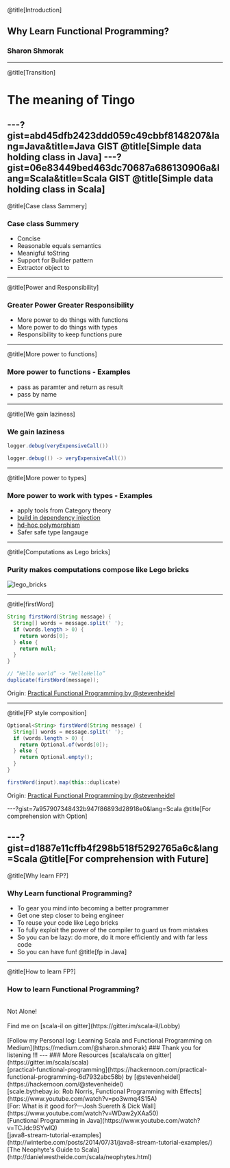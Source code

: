 @title[Introduction]
## Why Learn Functional Programming?

### Sharon Shmorak
---
@title[Transition]
# The meaning of Tingo
---?gist=abd45dfb2423ddd059c49cbbf8148207&lang=Java&title=Java GIST
@title[Simple data holding class in Java]
---?gist=06e83449bed463dc70687a686130906a&lang=Scala&title=Scala GIST
@title[Simple data holding class in Scala]
---
@title[Case class Sammery]
### Case class Summery
* Concise
* Reasonable equals semantics 
* Meanigful toString
* Support for Builder pattern
* Extractor object to 
---
@title[Power and Responsibility]
### Greater Power Greater Responsibility
* More power to do things with functions
* More power to do things with types 
* Responsibility to keep functions pure
---
@title[More power to functions]
### More power to functions - Examples
* pass as paramter and return as result
* pass by name 
---
@title[We gain laziness]
### We gain laziness
```java
logger.debug(veryExpensiveCall())
```
```java
logger.debug(() -> veryExpensiveCall())
```
---
@title[More power to types]
### More power to work with types - Examples
* apply tools from Category theory
* [build in dependency injection](https://www.youtube.com/watch?v=ZasXwtTRkio)
* [hd-hoc polymorphism](https://www.youtube.com/watch?v=1e9tcymPl7w)
* Safer safe type langauge
---
@title[Computations as Lego bricks]
### Purity makes computations compose like Lego bricks
![lego_bricks](https://upload.wikimedia.org/wikipedia/commons/0/0f/2_duplo_lego_bricks.jpg)

---
@title[firstWord]
```java
String firstWord(String message) {
  String[] words = message.split(' ');
  if (words.length > 0) {
    return words[0];
  } else {
    return null;
  }
}
```
```java
// “Hello world” -> “HelloHello”
duplicate(firstWord(message));
```
Origin: [Practical Functional Programming by @stevenheidel](https://hackernoon.com/practical-functional-programming-6d7932abc58b)

---
@title[FP style composition]
```java
Optional<String> firstWord(String message) {
  String[] words = message.split(' ');
  if (words.length > 0) {
    return Optional.of(words[0]);
  } else {
    return Optional.empty();
  }
}
```
```java
firstWord(input).map(this::duplicate)
```

Origin: [Practical Functional Programming by @stevenheidel](https://hackernoon.com/practical-functional-programming-6d7932abc58b)

---?gist=7a957907348432b947f86893d28918e0&lang=Scala
@title[For comprehension with Option]

---?gist=d1887e11cffb4f298b518f5292765a6c&lang=Scala
@title[For comprehension with Future]
---
@title[Why learn FP?]
### Why Learn functional Programming?
* To gear you mind into becoming a better programmer
* Get one step closer to being engineer
* To reuse your code like Lego bricks
* To fully exploit the power of the compiler to guard us from mistakes
* So you can be lazy: do more, do it more efficiently and with far less code 
* So you can have fun!
@title[fp in Java]
---
@title[How to learn FP?]
### How to learn Functional Programming?
<br>
Not Alone! 
<br>
<br>
Find me on [scala-il on gitter](https://gitter.im/scala-il/Lobby)
<br>
<br>
[Follow my Personal log: Learning Scala and Functional Programming on Medium](https://medium.com/@sharon.shmorak)
### Thank you for listening !!!
---
### More Resources 
[scala/scala on gitter](https://gitter.im/scala/scala)
<br>
[practical-functional-programming](https://hackernoon.com/practical-functional-programming-6d7932abc58b) by [@stevenheidel](https://hackernoon.com/@stevenheidel)
<br>
[scale.bythebay.io: Rob Norris, Functional Programming with Effects](https://www.youtube.com/watch?v=po3wmq4S15A)
<br>
[For: What is it good for?—Josh Suereth & Dick Wall](https://www.youtube.com/watch?v=WDaw2yXAa50)
<br>
[Functional Programming in Java](https://www.youtube.com/watch?v=TCJdc9SYwlQ)
<br>
[java8-stream-tutorial-examples](http://winterbe.com/posts/2014/07/31/java8-stream-tutorial-examples/)
<br>
[The Neophyte's Guide to Scala](http://danielwestheide.com/scala/neophytes.html)
<br>
